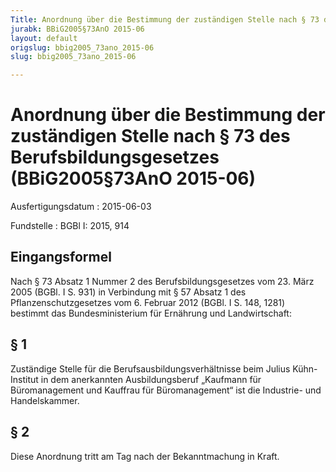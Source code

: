 ```yaml
---
Title: Anordnung über die Bestimmung der zuständigen Stelle nach § 73 des Berufsbildungsgesetzes
jurabk: BBiG2005§73AnO 2015-06
layout: default
origslug: bbig2005_73ano_2015-06
slug: bbig2005_73ano_2015-06

---
```


# Anordnung über die Bestimmung der zuständigen Stelle nach § 73 des Berufsbildungsgesetzes (BBiG2005§73AnO 2015-06)

Ausfertigungsdatum
:   2015-06-03

Fundstelle
:   BGBl I: 2015, 914


## Eingangsformel

Nach § 73 Absatz 1 Nummer 2 des Berufsbildungsgesetzes vom 23. März 2005 (BGBl. I S. 931) in Verbindung mit § 57 Absatz 1 des Pflanzenschutzgesetzes vom 6. Februar 2012 (BGBl. I S. 148, 1281) bestimmt das Bundesministerium für Ernährung und Landwirtschaft:


## § 1

Zuständige Stelle für die Berufsausbildungsverhältnisse beim Julius Kühn-Institut in dem anerkannten Ausbildungsberuf „Kaufmann für Büromanagement und Kauffrau für Büromanagement“ ist die Industrie- und Handelskammer.


## § 2

Diese Anordnung tritt am Tag nach der Bekanntmachung in Kraft.

